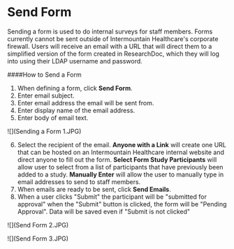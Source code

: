 # Send Form

Sending a form is used to do internal surveys for staff members. Forms currently cannot be sent outside of Intermountain Healthcare's corporate firewall. Users will receive an email with a URL that will direct them to a simplified version of the form created in ResearchDoc, which they will log into using their LDAP username and password.

####How to Send a Form
1. When defining a form, click **Send Form**.
2. Enter email subject.
3. Enter email address the email will be sent from.
4. Enter display name of the email address.
5. Enter body of email text.

![](Sending a Form 1.JPG)

6. Select the recipient of the email. **Anyone with a Link** will create one URL that can be hosted on an Intermountain Healthcare internal website and direct anyone to fill out the form. **Select Form Study Participants** will allow user to select from a list of participants that have previously been added to a study. **Manually Enter** will allow the user to manually type in email addresses to send to staff members.
10. When emails are ready to be sent, click **Send Emails**.
11. When a user clicks "Submit" the participant will be "submitted for approval" when the "Submit" button is clicked, the form will be "Pending Approval". Data will be saved even if "Submit is not clicked"

![](Send Form 2.JPG)

![](Send Form 3.JPG)
